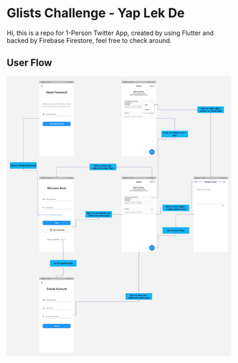 # Glists Challenge - Yap Lek De

Hi, this is a repo for 1-Person Twitter App, created by using Flutter and backed by Firebase Firestore, feel free to check around.

## User Flow

![alt text](https://github.com/ahde46/glintschallenge/blob/master/assets/read_me/user_flow.png?raw=true)
